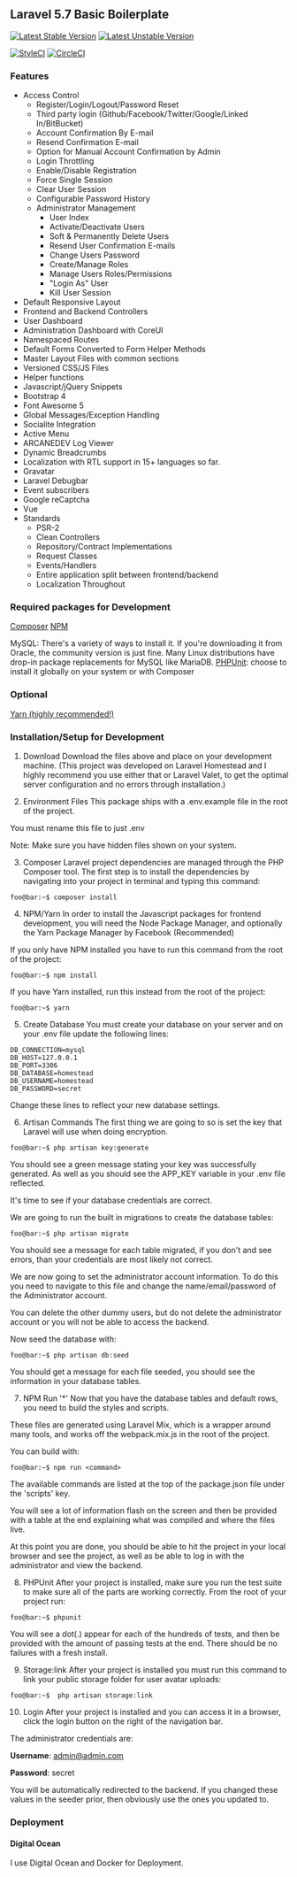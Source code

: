 ## Laravel 5.7 Basic Boilerplate

[![Latest Stable Version](https://poser.pugx.org/rappasoft/laravel-5-boilerplate/v/stable)](https://packagist.org/packages/rappasoft/laravel-5-boilerplate)
[![Latest Unstable Version](https://poser.pugx.org/rappasoft/laravel-5-boilerplate/v/unstable)](https://packagist.org/packages/rappasoft/laravel-5-boilerplate)

<!---
TODO Update to my own StyleCI and CircleCI badges
-->

[![StyleCI](https://styleci.io/repos/30171828/shield?style=plastic)](https://styleci.io/repos/30171828/shield?style=plastic)
[![CircleCI](https://circleci.com/gh/rappasoft/laravel-5-boilerplate/tree/master.svg?style=svg)](https://circleci.com/gh/rappasoft/laravel-5-boilerplate/tree/master)

### Features

* Access Control
  * Register/Login/Logout/Password Reset
  * Third party login (Github/Facebook/Twitter/Google/Linked In/BitBucket)
  * Account Confirmation By E-mail
  * Resend Confirmation E-mail
  * Option for Manual Account Confirmation by Admin
  * Login Throttling
  * Enable/Disable Registration
  * Force Single Session
  * Clear User Session
  * Configurable Password History
  * Administrator Management
    * User Index
    * Activate/Deactivate Users
    * Soft & Permanently Delete Users
    * Resend User Confirmation E-mails
    * Change Users Password
    * Create/Manage Roles
    * Manage Users Roles/Permissions
    * "Login As" User
    * Kill User Session
* Default Responsive Layout
* Frontend and Backend Controllers
* User Dashboard
* Administration Dashboard with CoreUI
* Namespaced Routes
* Default Forms Converted to Form Helper Methods
* Master Layout Files with common sections
* Versioned CSS/JS Files
* Helper functions
* Javascript/jQuery Snippets
* Bootstrap 4
* Font Awesome 5
* Global Messages/Exception Handling
* Socialite Integration
* Active Menu
* ARCANEDEV Log Viewer
* Dynamic Breadcrumbs
* Localization with RTL support in 15+ languages so far.
* Gravatar
* Laravel Debugbar
* Event subscribers
* Google reCaptcha
* Vue
* Standards
  * PSR-2
  * Clean Controllers
  * Repository/Contract Implementations
  * Request Classes
  * Events/Handlers
  * Entire application split between frontend/backend
  * Localization Throughout

### Required packages for Development

[Composer](https://getcomposer.org)
[NPM](https://www.npmjs.com/get-npm)

MySQL: There's a variety of ways to install it. If you're downloading it from Oracle, the community version is just fine. Many Linux distributions have drop-in package replacements for MySQL like MariaDB.
[PHPUnit](https://phpunit.de/getting-started/phpunit-8.html): choose to install it globally on your system or with Composer

### Optional

[Yarn (highly recommended!)](https://yarnpkg.com/en/docs/install)

### Installation/Setup for Development

1. Download
Download the files above and place on your development machine. (This project was developed on Laravel Homestead and I highly recommend you use either that or Laravel Valet, to get the optimal server configuration and no errors through installation.)

2. Environment Files
This package ships with a .env.example file in the root of the project.

You must rename this file to just .env

Note: Make sure you have hidden files shown on your system.

3. Composer
Laravel project dependencies are managed through the PHP Composer tool. The first step is to install the dependencies by navigating into your project in terminal and typing this command:

```console
foo@bar:~$ composer install
```

4. NPM/Yarn
In order to install the Javascript packages for frontend development, you will need the Node Package Manager, and optionally the Yarn Package Manager by Facebook (Recommended)

If you only have NPM installed you have to run this command from the root of the project:

```console
foo@bar:~$ npm install
```

If you have Yarn installed, run this instead from the root of the project:

```console
foo@bar:~$ yarn
```

5. Create Database
You must create your database on your server and on your .env file update the following lines:

```console
DB_CONNECTION=mysql
DB_HOST=127.0.0.1
DB_PORT=3306
DB_DATABASE=homestead
DB_USERNAME=homestead
DB_PASSWORD=secret
```

Change these lines to reflect your new database settings.

6. Artisan Commands
The first thing we are going to so is set the key that Laravel will use when doing encryption.

```console
foo@bar:~$ php artisan key:generate
```

You should see a green message stating your key was successfully generated. As well as you should see the APP_KEY variable in your .env file reflected.

It's time to see if your database credentials are correct.

We are going to run the built in migrations to create the database tables:

```console
foo@bar:~$ php artisan migrate
```

You should see a message for each table migrated, if you don't and see errors, than your credentials are most likely not correct.

We are now going to set the administrator account information. To do this you need to navigate to this file and change the name/email/password of the Administrator account.

You can delete the other dummy users, but do not delete the administrator account or you will not be able to access the backend.

Now seed the database with:

```console
foo@bar:~$ php artisan db:seed
```

You should get a message for each file seeded, you should see the information in your database tables.

7. NPM Run '\*'
Now that you have the database tables and default rows, you need to build the styles and scripts.

These files are generated using Laravel Mix, which is a wrapper around many tools, and works off the webpack.mix.js in the root of the project.

You can build with:

```console
foo@bar:~$ npm run <command>
```

The available commands are listed at the top of the package.json file under the 'scripts' key.

You will see a lot of information flash on the screen and then be provided with a table at the end explaining what was compiled and where the files live.

At this point you are done, you should be able to hit the project in your local browser and see the project, as well as be able to log in with the administrator and view the backend.

8. PHPUnit
After your project is installed, make sure you run the test suite to make sure all of the parts are working correctly. From the root of your project run:

```console
foo@bar:~$ phpunit
```

You will see a dot(.) appear for each of the hundreds of tests, and then be provided with the amount of passing tests at the end. There should be no failures with a fresh install.

9. Storage:link
After your project is installed you must run this command to link your public storage folder for user avatar uploads:

```console
foo@bar:~$  php artisan storage:link
```

10. Login
After your project is installed and you can access it in a browser, click the login button on the right of the navigation bar.

The administrator credentials are:

**Username**: admin@admin.com

**Password**: secret

You will be automatically redirected to the backend. If you changed these values in the seeder prior, then obviously use the ones you updated to.

### Deployment

#### Digital Ocean

I use Digital Ocean and Docker for Deployment.
